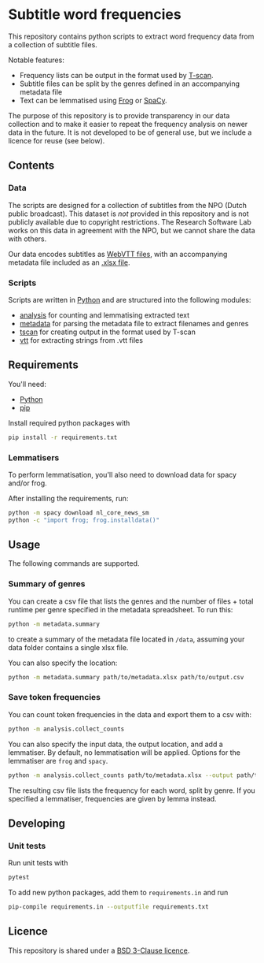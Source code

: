 # Subtitle word frequencies

This repository contains python scripts to extract word frequency data from a collection of subtitle files.

Notable features:
- Frequency lists can be output in the format used by [T-scan](https://github.com/UUDigitalHumanitieslab/tscan).
- Subtitle files can be split by the genres defined in an accompanying metadata file
- Text can be lemmatised using [Frog](https://frognlp.readthedocs.io/en/latest/) or [SpaCy](https://spacy.io/).

The purpose of this repository is to provide transparency in our data collection and to make it easier to repeat the frequency analysis on newer data in the future. It is not developed to be of general use, but we include a licence for reuse (see below).

## Contents

### Data

The scripts are designed for a collection of subtitles from the NPO (Dutch public broadcast). This dataset is _not_ provided in this repository and is not publicly available due to copyright restrictions. The Research Software Lab works on this data in agreement with the NPO, but we cannot share the data with others.

Our data encodes subtitles as [WebVTT files](https://en.wikipedia.org/wiki/WebVTT), with an accompanying metadata file included as an [.xlsx file](https://en.wikipedia.org/wiki/Office_Open_XML).

### Scripts

Scripts are written in [Python](https://www.python.org/) and are structured into the following modules:

- [analysis](/analysis/) for counting and lemmatising extracted text
- [metadata](/metadata/) for parsing the metadata file to extract filenames and genres
- [tscan](/tscan/) for creating output in the format used by T-scan
- [vtt](/vtt/) for extracting strings from .vtt files

## Requirements

You'll need:

- [Python](https://www.python.org/)
- [pip](https://pypi.org/project/pip/)

Install required python packages with 

```bash
pip install -r requirements.txt
```

### Lemmatisers

To perform lemmatisation, you'll also need to download data for spacy and/or frog.

After installing the requirements, run:

```sh
python -m spacy download nl_core_news_sm
python -c "import frog; frog.installdata()"
```

## Usage

The following commands are supported.

### Summary of genres

You can create a csv file that lists the genres and the number of files + total runtime per genre specified in the metadata spreadsheet. To run this:

```bash
python -m metadata.summary
```

to create a summary of the metadata file located in `/data`, assuming your data folder contains a single xlsx file.

You can also specify the location:

```bash
python -m metadata.summary path/to/metadata.xlsx path/to/output.csv
```

### Save token frequencies

You can count token frequencies in the data and export them to a csv with:

```bash
python -m analysis.collect_counts
```

You can also specify the input data, the output location, and add a lemmatiser. By default, no lemmatisation will be applied. Options for the lemmatiser are `frog` and `spacy`.

```bash
python -m analysis.collect_counts path/to/metadata.xlsx --output path/to-output.csv --lemmatizer frog
```

The resulting csv file lists the frequency for each word, split by genre. If you specified a lemmatiser, frequencies are given by lemma instead.

## Developing

### Unit tests

Run unit tests with

 ```bash
pytest
```

To add new python packages, add them to `requirements.in` and run 

```bash
pip-compile requirements.in --outputfile requirements.txt
```


## Licence

This repository is shared under a [BSD 3-Clause licence](/LICENSE).
